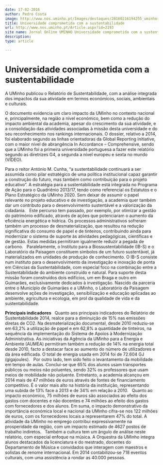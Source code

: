 ```yaml
---
date: 17-02-2016
author: Pedro Costa
image: http://www.nos.uminho.pt/Images/destaques/20160216194255_uminhorvorescaminho.jpg
title: Universidade comprometida com a sustentabilidade
url: http://www.nos.uminho.pt/Article.aspx?id=2193
site name: Jornal Online UMINHO Universidade comprometida com a sustentabilidade
description: 
type: article

---
```

# Universidade comprometida com a sustentabilidade


  

A UMinho publicou o Relatório de Sustentabilidade, com a análise integrada dos impactos da sua atividade em termos económicos, sociais, ambientais e culturais.

O documento evidencia um claro impacto da UMinho no contexto nacional e, principalmente, na região a nível económico, bem como a redução do impacto ambiental da academia, apesar do crescimento da sua atividade, e a consolidação das atividades associadas à missão desta universidade e do seu reconhecimento nos rankings internacionais. O dossier, relativo a 2014, foi elaborado segundo as linhas orientadoras da Global Reporting Initiative, com o maior nível de abrangência In Accordance – Comprehensive, sendo que a UMinho foi a primeira universidade portuguesa a fazer este relatório segundo as diretrizes G4, a segunda a nível europeu e sexta no mundo (VÍDEO).

Para o reitor António M. Cunha, “a sustentabilidade continuará a ser assumida como pilar estratégico de uma política institucional capaz garantir a construção do futuro, mas também como contribuição para o projeto educativo”. A estratégia para a sustentabilidade está integrada no Programa de Ação para o Quadriênio 2013/17, tendo como referencial os Estatutos e o Plano Estratégico da UMinho 2020. Sem deixar de assumir o papel relevante no projeto educativo e de investigação, a academia quer também dar um contributo para o desenvolvimento sustentável e a valorização da cidadania.
 
Este percurso tem passado, por exemplo, por otimizar a gestão do património edificado, através de ações que potenciaram o aumento da eficiência energética e hídrica. Os processos administrativos sofreram também um processo de desmaterialização, que resultou na redução significativa do consumo de papel e de tinteiros, contribuindo ainda para modernizar o sistema de suporte às atividades pedagógicas, científicas e de gestão. Estas medidas permitiram igualmente reduzir a pegada de carbono.
 
Paralelamente, o Instituto para a Biossustentabilidade (IB-S) e o Laboratório da Paisagem constituem símbolos de um futuro sustentável, já materializados em unidades de produção de conhecimento. O IB-S consiste num instituto para o desenvolvimento da investigação e inovação de ponta em Ciências da Sustentabilidade, com especial foco na combinação entre a Sustentabilidade do ambiente construído e natural. Para suporte desta missão foram construídos dois edifícios, um em Braga e outro em Guimarães, exclusivamente dedicados à investigação. Nascido da parceria entre o Município de Guimarães e a UMinho, o Laboratório da Paisagem desenvolve ações de investigação, sensibilização e educação aplicadas ao ambiente, agricultura e ecologia, em prol da qualidade de vida e da sustentabilidade.
 

**Principais indicadores** 
 
Quanto aos principais indicadores do Relatório de Sustentabilidade 2014, realce para a diminuição de 15% nas emissões diretas de CO2. Na desmaterialização documental, desde 2010 reduziu-se em 63,2% a utilização de papel e em 62,8% a quantidade de tinteiros, na sequência da implementação do Sistema de Apoios à Modernização Administrativa. As iniciativas da Agência da UMinho para a Energia e Ambiente (AUMEA) permitiram também a redução de 14% na energia total desde 2010, facto a destacar face ao aumento do número de utilizadores e da área edificada. O total de energia usada em 2014 foi de 72.604 GJ (gigajoules).
 
Por outro lado, tem sido feito o levantamento da mobilidade em tempo de aulas. Conclui-se que 65% dos alunos usam transportes públicos ou meios não poluentes, sendo 32% os professores que usam meios de mobilidade não poluente. Entretanto, a academia alcançou em 2014 mais de 47 milhões de euros através de fontes de financiamento competitivo. É o valor mais alto na história da instituição, representando uma subida de 13% face a 2013 e de 34% em relação a 2010.
 
Quanto ao impacto económico, 75 milhões de euros são associados ao efeito dos gastos com docentes e não docentes e 74 milhões ao efeito dos gastos com fornecedores e dos alunos. Em suma, o impacto demonstrativo da importância económica local e nacional da UMinho cifra-se nos 122 milhões de euros, com os fornecedores locais a representarem 47% do total. A atividade da UMinho no emprego contribui expressivamente na prosperidade da região, com um impacto estimado de 4627 postos de trabalho indiretos.
 
Também a cultura tem um ângulo de análise neste relatório, com especial enfoque na música. A Orquestra da UMinho integra alunos destacados da licenciatura e do mestrado, docentes do Departamento de Música e convidados que interagem com maestros e solistas de renome internacional. Em 2014 contabilizou-se 718 eventos culturais, com uma assistência a rondar as 40.000 pessoas.

